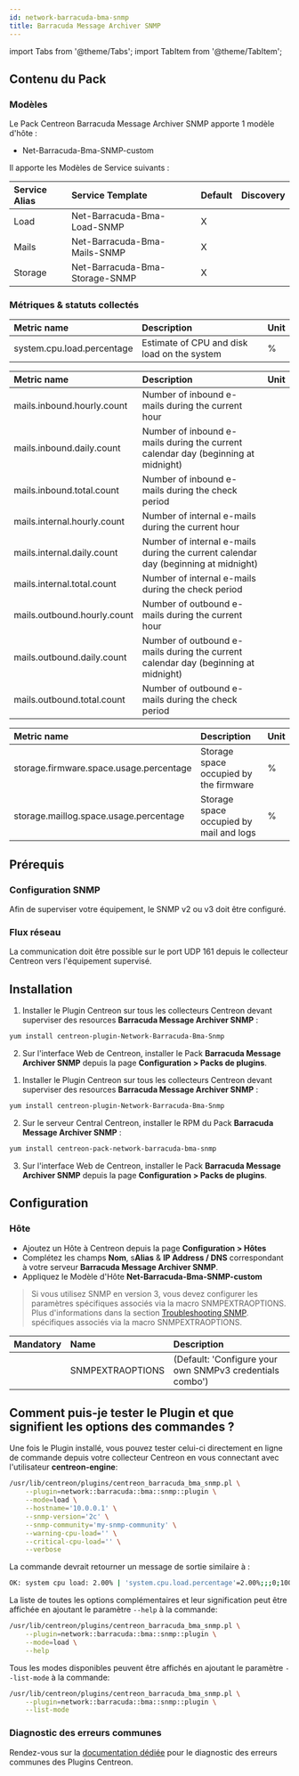 ```yaml
---
id: network-barracuda-bma-snmp
title: Barracuda Message Archiver SNMP
---
```

import Tabs from '@theme/Tabs';
import TabItem from '@theme/TabItem';

## Contenu du Pack

### Modèles

Le Pack Centreon Barracuda Message Archiver SNMP apporte 1 modèle d'hôte :
* Net-Barracuda-Bma-SNMP-custom

Il apporte les Modèles de Service suivants :

| Service Alias | Service Template               | Default | Discovery |
|:--------------|:-------------------------------|:--------|:----------|
| Load          | Net-Barracuda-Bma-Load-SNMP    | X       |           |
| Mails         | Net-Barracuda-Bma-Mails-SNMP   | X       |           |
| Storage       | Net-Barracuda-Bma-Storage-SNMP | X       |           |

### Métriques & statuts collectés

<Tabs groupId="sync">
<TabItem value="Load" label="Load">

| Metric name                | Description                                 | Unit  |
| :------------------------- | :------------------------------------------ | :---- |
| system.cpu.load.percentage | Estimate of CPU and disk load on the system | %     |

</TabItem>
<TabItem value="Mails" label="Mails">

| Metric name                 | Description                                                                        | Unit  |
| :-------------------------- | :--------------------------------------------------------------------------------- | :---- |
| mails.inbound.hourly.count  | Number of inbound e-mails during the current hour                                  |       |
| mails.inbound.daily.count   | Number of inbound e-mails during the current calendar day (beginning at midnight)  |       |
| mails.inbound.total.count   | Number of inbound e-mails during the check period                                  |       |
| mails.internal.hourly.count | Number of internal e-mails during the current hour                                 |       |
| mails.internal.daily.count  | Number of internal e-mails during the current calendar day (beginning at midnight) |       |
| mails.internal.total.count  | Number of internal e-mails during the check period                                 |       |
| mails.outbound.hourly.count | Number of outbound e-mails during the current hour                                 |       |
| mails.outbound.daily.count  | Number of outbound e-mails during the current calendar day (beginning at midnight) |       |
| mails.outbound.total.count  | Number of outbound e-mails during the check period                                 |       |

</TabItem>
<TabItem value="Storage" label="Storage">

| Metric name                             | Description                             | Unit  |
| :-------------------------------------- | :-------------------------------------- | :---- |
| storage.firmware.space.usage.percentage | Storage space occupied by the firmware  | %     |
| storage.maillog.space.usage.percentage  | Storage space occupied by mail and logs | %     |

</TabItem>
</Tabs>

## Prérequis

### Configuration SNMP

Afin de superviser votre équipement, le SNMP v2 ou v3 doit être configuré.

### Flux réseau

La communication doit être possible sur le port UDP 161 depuis le collecteur
Centreon vers l'équipement supervisé.

## Installation

<Tabs groupId="sync">
<TabItem value="Online License" label="Online License">

1. Installer le Plugin Centreon sur tous les collecteurs Centreon devant superviser des resources **Barracuda Message Archiver SNMP** :

```bash
yum install centreon-plugin-Network-Barracuda-Bma-Snmp
```

2. Sur l'interface Web de Centreon, installer le Pack **Barracuda Message Archiver SNMP** depuis la page **Configuration > Packs de plugins**.

</TabItem>
<TabItem value="Offline License" label="Offline License">

1. Installer le Plugin Centreon sur tous les collecteurs Centreon devant superviser des resources **Barracuda Message Archiver SNMP** :

```bash
yum install centreon-plugin-Network-Barracuda-Bma-Snmp
```

2. Sur le serveur Central Centreon, installer le RPM du Pack **Barracuda Message Archiver SNMP** :

```bash
yum install centreon-pack-network-barracuda-bma-snmp
```

3. Sur l'interface Web de Centreon, installer le Pack **Barracuda Message Archiver SNMP** depuis la page **Configuration > Packs de plugins**.

</TabItem>
</Tabs>

## Configuration

### Hôte

* Ajoutez un Hôte à Centreon depuis la page **Configuration > Hôtes**
* Complétez les champs **Nom**, s**Alias** & **IP Address / DNS** correspondant à votre serveur **Barracuda Message Archiver SNMP**.
* Appliquez le Modèle d'Hôte **Net-Barracuda-Bma-SNMP-custom**

> Si vous utilisez SNMP en version 3, vous devez configurer les paramètres spécifiques associés via la macro SNMPEXTRAOPTIONS.
> Plus d'informations dans la section [Troubleshooting SNMP](../getting-started/how-to-guides/troubleshooting-plugins.md#snmpv3-options-mapping).
spécifiques associés via la macro SNMPEXTRAOPTIONS.

| Mandatory | Name             | Description                                              |
|:----------|:-----------------|:---------------------------------------------------------|
|           | SNMPEXTRAOPTIONS | (Default: 'Configure your own SNMPv3 credentials combo') |

## Comment puis-je tester le Plugin et que signifient les options des commandes ? 

Une fois le Plugin installé, vous pouvez tester celui-ci directement en ligne 
de commande depuis votre collecteur Centreon en vous connectant avec 
l'utilisateur **centreon-engine**:

```bash
/usr/lib/centreon/plugins/centreon_barracuda_bma_snmp.pl \
    --plugin=network::barracuda::bma::snmp::plugin \
    --mode=load \
    --hostname='10.0.0.1' \
    --snmp-version='2c' \
    --snmp-community='my-snmp-community' \
    --warning-cpu-load='' \
    --critical-cpu-load='' \
    --verbose
```

La commande devrait retourner un message de sortie similaire à :

```bash
OK: system cpu load: 2.00% | 'system.cpu.load.percentage'=2.00%;;;0;100
```

La liste de toutes les options complémentaires et leur signification peut être
affichée en ajoutant le paramètre `--help` à la commande:

```bash
/usr/lib/centreon/plugins/centreon_barracuda_bma_snmp.pl \
    --plugin=network::barracuda::bma::snmp::plugin \
    --mode=load \
    --help
 ```

Tous les modes disponibles peuvent être affichés en ajoutant le paramètre 
`--list-mode` à la commande:

```bash
/usr/lib/centreon/plugins/centreon_barracuda_bma_snmp.pl \
    --plugin=network::barracuda::bma::snmp::plugin \
    --list-mode
 ```

### Diagnostic des erreurs communes

Rendez-vous sur la [documentation dédiée](../getting-started/how-to-guides/troubleshooting-plugins.md#troubleshooting-snmp)
pour le diagnostic des erreurs communes des Plugins Centreon.
